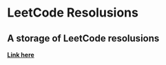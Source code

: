 # LeetCode Resolusions

## A storage of LeetCode resolusions

**[Link here](https://leetcode.com/problemset/all/)**
